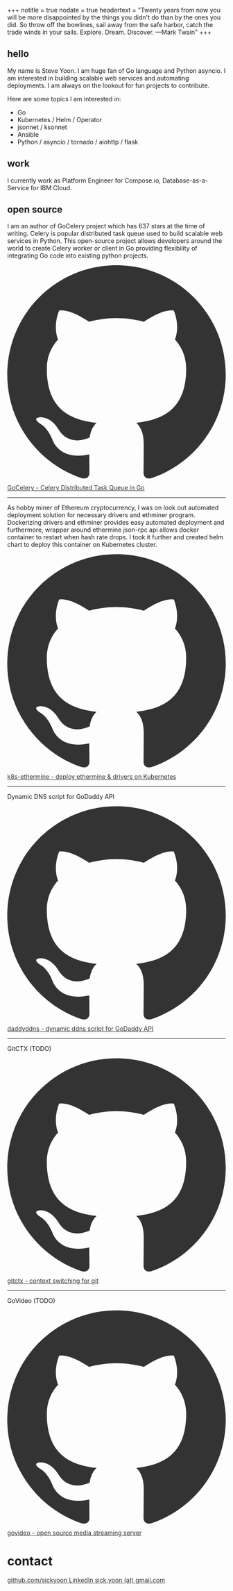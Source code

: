 +++
notitle = true
nodate = true
headertext = "Twenty years from now you will be more disappointed by the things you didn't do than by the ones you did. So throw off the bowlines, sail away from the safe harbor, catch the trade winds in your sails. Explore. Dream. Discover. —Mark Twain"
+++

## hello

My name is Steve Yoon. I am huge fan of Go language and Python asyncio. I am interested in building scalable web services and automating deployments. I am always on the lookout for fun projects to contribute.

Here are some topics I am interested in:

* Go
* Kubernetes / Helm / Operator
* jsonnet / ksonnet
* Ansible
* Python / asyncio / tornado / aiohttp / flask
        
## work

I currently work as Platform Engineer for Compose.io, Database-as-a-Service for IBM Cloud.

## open source

I am an author of GoCelery project which has 637 stars at the time of writing. Celery is popular distributed task queue used to build scalable web services in Python. This open-source project allows developers around the world to create Celery worker or client in Go providing flexibility of integrating Go code into existing python projects.

<a class="no-underline dim inline-flex items-center ma2 tc br2 ph3 pv2 ba w-90" style="color: #333;" href="https://github.com/gocelery/gocelery" title="GitHub">
    <svg class="dib h2 w2" fill="currentColor" xmlns="http://www.w3.org/2000/svg" viewBox="0 0 16 16" fill-rule="evenodd" clip-rule="evenodd" stroke-linejoin="round" stroke-miterlimit="1.414"><path d="M8 0C3.58 0 0 3.582 0 8c0 3.535 2.292 6.533 5.47 7.59.4.075.547-.172.547-.385 0-.19-.007-.693-.01-1.36-2.226.483-2.695-1.073-2.695-1.073-.364-.924-.89-1.17-.89-1.17-.725-.496.056-.486.056-.486.803.056 1.225.824 1.225.824.714 1.223 1.873.87
    2.33.665.072-.517.278-.87.507-1.07-1.777-.2-3.644-.888-3.644-3.953 0-.873.31-1.587.823-2.147-.083-.202-.358-1.015.077-2.117 0 0 .672-.215 2.2.82.638-.178 1.323-.266 2.003-.27.68.004 1.364.092 2.003.27 1.527-1.035 2.198-.82 2.198-.82.437 1.102.163 1.915.08 2.117.513.56.823 1.274.823 2.147 0 3.073-1.87 3.75-3.653 3.947.287.246.543.735.543 1.48 0 1.07-.01 1.933-.01 2.195 0 .215.144.463.55.385C13.71 14.53 16 11.534 16 8c0-4.418-3.582-8-8-8"/></svg>
    <span class="f5 ml3 pt1">GoCelery - Celery Distributed Task Queue in Go</span>
</a>

<hr class="mv4" style="color: #333;"/>

As hobby miner of Ethereum cryptocurrency, I was on look out automated deployment solution for necessary drivers and ethminer program. Dockerizing drivers and ethminer provides easy automated deployment and furthermore, wrapper around ethermine json-rpc api allows docker container to restart when hash rate drops. I took it further and created helm chart to deploy this container on Kubernetes cluster.

<a class="no-underline dim inline-flex items-center ma2 tc br2 ph3 pv2 ba w-90" style="color: #333;" href="https://github.com/sickyoon/k8s-ethermine" title="GitHub">
    <svg class="dib h2 w2" fill="currentColor" xmlns="http://www.w3.org/2000/svg" viewBox="0 0 16 16" fill-rule="evenodd" clip-rule="evenodd" stroke-linejoin="round" stroke-miterlimit="1.414"><path d="M8 0C3.58 0 0 3.582 0 8c0 3.535 2.292 6.533 5.47 7.59.4.075.547-.172.547-.385 0-.19-.007-.693-.01-1.36-2.226.483-2.695-1.073-2.695-1.073-.364-.924-.89-1.17-.89-1.17-.725-.496.056-.486.056-.486.803.056 1.225.824 1.225.824.714 1.223 1.873.87
    2.33.665.072-.517.278-.87.507-1.07-1.777-.2-3.644-.888-3.644-3.953 0-.873.31-1.587.823-2.147-.083-.202-.358-1.015.077-2.117 0 0 .672-.215 2.2.82.638-.178 1.323-.266 2.003-.27.68.004 1.364.092 2.003.27 1.527-1.035 2.198-.82 2.198-.82.437 1.102.163 1.915.08 2.117.513.56.823 1.274.823 2.147 0 3.073-1.87 3.75-3.653 3.947.287.246.543.735.543 1.48 0 1.07-.01 1.933-.01 2.195 0 .215.144.463.55.385C13.71 14.53 16 11.534 16 8c0-4.418-3.582-8-8-8"/></svg>
    <span class="f5 ml3 pt1">k8s-ethermine - deploy ethermine & drivers on Kubernetes</span>
</a>

<hr class="mv4" style="color: #333;"/>

Dynamic DNS script for GoDaddy API

<a class="no-underline dim inline-flex items-center ma2 tc br2 ph3 pv2 ba w-90" style="color: #333;" href="https://github.com/sickyoon/daddyddns" title="GitHub">
    <svg class="dib h2 w2" fill="currentColor" xmlns="http://www.w3.org/2000/svg" viewBox="0 0 16 16" fill-rule="evenodd" clip-rule="evenodd" stroke-linejoin="round" stroke-miterlimit="1.414"><path d="M8 0C3.58 0 0 3.582 0 8c0 3.535 2.292 6.533 5.47 7.59.4.075.547-.172.547-.385 0-.19-.007-.693-.01-1.36-2.226.483-2.695-1.073-2.695-1.073-.364-.924-.89-1.17-.89-1.17-.725-.496.056-.486.056-.486.803.056 1.225.824 1.225.824.714 1.223 1.873.87
    2.33.665.072-.517.278-.87.507-1.07-1.777-.2-3.644-.888-3.644-3.953 0-.873.31-1.587.823-2.147-.083-.202-.358-1.015.077-2.117 0 0 .672-.215 2.2.82.638-.178 1.323-.266 2.003-.27.68.004 1.364.092 2.003.27 1.527-1.035 2.198-.82 2.198-.82.437 1.102.163 1.915.08 2.117.513.56.823 1.274.823 2.147 0 3.073-1.87 3.75-3.653 3.947.287.246.543.735.543 1.48 0 1.07-.01 1.933-.01 2.195 0 .215.144.463.55.385C13.71 14.53 16 11.534 16 8c0-4.418-3.582-8-8-8"/></svg>
    <span class="f5 ml3 pt1">daddyddns - dynamic ddns script for GoDaddy API</span>
</a>

<hr class="mv4" style="color: #333;"/>

GitCTX (TODO)

<a class="no-underline dim inline-flex items-center ma2 tc br2 ph3 pv2 ba w-90" style="color: #333;" href="https://github.com/sickyoon/gitctx" title="GitHub">
    <svg class="dib h2 w2" fill="currentColor" xmlns="http://www.w3.org/2000/svg" viewBox="0 0 16 16" fill-rule="evenodd" clip-rule="evenodd" stroke-linejoin="round" stroke-miterlimit="1.414"><path d="M8 0C3.58 0 0 3.582 0 8c0 3.535 2.292 6.533 5.47 7.59.4.075.547-.172.547-.385 0-.19-.007-.693-.01-1.36-2.226.483-2.695-1.073-2.695-1.073-.364-.924-.89-1.17-.89-1.17-.725-.496.056-.486.056-.486.803.056 1.225.824 1.225.824.714 1.223 1.873.87
    2.33.665.072-.517.278-.87.507-1.07-1.777-.2-3.644-.888-3.644-3.953 0-.873.31-1.587.823-2.147-.083-.202-.358-1.015.077-2.117 0 0 .672-.215 2.2.82.638-.178 1.323-.266 2.003-.27.68.004 1.364.092 2.003.27 1.527-1.035 2.198-.82 2.198-.82.437 1.102.163 1.915.08 2.117.513.56.823 1.274.823 2.147 0 3.073-1.87 3.75-3.653 3.947.287.246.543.735.543 1.48 0 1.07-.01 1.933-.01 2.195 0 .215.144.463.55.385C13.71 14.53 16 11.534 16 8c0-4.418-3.582-8-8-8"/></svg>
    <span class="f5 ml3 pt1">gitctx - context switching for git</span>
</a>

<hr class="mv4" style="color: #333;"/>

GoVideo (TODO)

<a class="no-underline dim inline-flex items-center ma2 tc br2 ph3 pv2 ba w-90" style="color: #333;" href="https://github.com/sickyoon/govideo" title="GitHub">
    <svg class="dib h2 w2" fill="currentColor" xmlns="http://www.w3.org/2000/svg" viewBox="0 0 16 16" fill-rule="evenodd" clip-rule="evenodd" stroke-linejoin="round" stroke-miterlimit="1.414"><path d="M8 0C3.58 0 0 3.582 0 8c0 3.535 2.292 6.533 5.47 7.59.4.075.547-.172.547-.385 0-.19-.007-.693-.01-1.36-2.226.483-2.695-1.073-2.695-1.073-.364-.924-.89-1.17-.89-1.17-.725-.496.056-.486.056-.486.803.056 1.225.824 1.225.824.714 1.223 1.873.87
    2.33.665.072-.517.278-.87.507-1.07-1.777-.2-3.644-.888-3.644-3.953 0-.873.31-1.587.823-2.147-.083-.202-.358-1.015.077-2.117 0 0 .672-.215 2.2.82.638-.178 1.323-.266 2.003-.27.68.004 1.364.092 2.003.27 1.527-1.035 2.198-.82 2.198-.82.437 1.102.163 1.915.08 2.117.513.56.823 1.274.823 2.147 0 3.073-1.87 3.75-3.653 3.947.287.246.543.735.543 1.48 0 1.07-.01 1.933-.01 2.195 0 .215.144.463.55.385C13.71 14.53 16 11.534 16 8c0-4.418-3.582-8-8-8"/></svg>
    <span class="f5 ml3 pt1">govideo - open source media streaming server</span>
</a>

# contact

<a class="dim link" style="color: #333" href="https://github.com/sickyoon">
    <i class="fa fa-github fa-fw fa-1x pb1"></i> github.com/sickyoon
</a>

<a class="dim link" style="color: #333" href="https://www.linkedin.com/in/sickyoon/">
    <i class="fa fa-linkedin fa-fw fa-1x pb2"></i> LinkedIn
</a>

<a class="dim link" style="color: #333" href="#">
    <i class="fa fa-envelope fa-fw pb1"></i> sick.yoon (at) gmail.com
</a>
